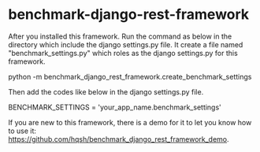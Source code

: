 # benchmark-django-rest-framework

After you installed this framework. Run the command as below in the directory which include the django settings.py file. It create a file named "benchmark_settings.py" which roles as the django settings.py for this framework.

python -m benchmark_django_rest_framework.create_benchmark_settings

Then add the codes like below in the django settings.py file.

BENCHMARK_SETTINGS = 'your_app_name.benchmark_settings'

If you are new to this framework, there is a demo for it to let you know how to use it: https://github.com/hqsh/benchmark_django_rest_framework_demo.
